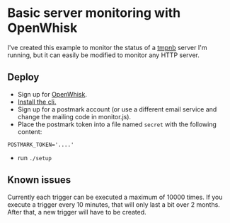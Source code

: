 # Basic server monitoring with OpenWhisk

I've created this example to monitor the status of a [tmpnb](https://github.com/jupyter/tmpnb) server I'm running, but it can easily be modified to monitor any HTTP server.

## Deploy

 * Sign up for [OpenWhisk](http://www.ibm.com/cloud-computing/bluemix/openwhisk/).
 * [Install the cli.](https://console.ng.bluemix.net/openwhisk/cli)
 * Sign up for a postmark account (or use a different email service and change the mailing code in monitor.js).
 * Place the postmark token into a file named `secret` with the following content:
```
POSTMARK_TOKEN='....'
```
 * run `./setup`
 
## Known issues

Currently each trigger can be executed a maximum of 10000 times. If you execute a trigger every 10 minutes, that will only last a bit over 2 months. After that, a new trigger will have to be created. 
